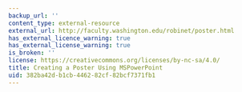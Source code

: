 ```yaml
---
backup_url: ''
content_type: external-resource
external_url: http://faculty.washington.edu/robinet/poster.html
has_external_licence_warning: true
has_external_license_warning: true
is_broken: ''
license: https://creativecommons.org/licenses/by-nc-sa/4.0/
title: Creating a Poster Using MSPowerPoint
uid: 382ba42d-b1cb-4462-82cf-82bcf7371fb1
---
```

